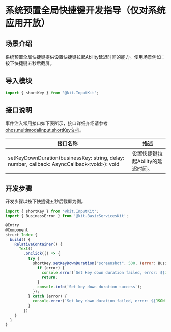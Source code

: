 # 系统预置全局快捷键开发指导（仅对系统应用开放）

<!--Kit: Input Kit-->
<!--Subsystem: MultimodalInput-->
<!--Owner: @zhaoxueyuan-->
<!--Designer: @hanruofei-->
<!--Tester: @Lyuxin-->
<!--Adviser: @Brilliantry_Rui-->

## 场景介绍

系统预置全局快捷键提供设置快捷键拉起Ability延迟时间的能力。使用场景例如：按下快捷键五秒后截屏。

## 导入模块

```js
import { shortKey } from '@kit.InputKit';
```

## 接口说明

事件注入常用接口如下表所示，接口详细介绍请参考[ohos.multimodalInput.shortKey文档](../../reference/apis-input-kit/js-apis-shortKey-sys.md)。

| 接口名称  | 描述 |
| ------------------------------------------------------------ | -------------------------- |
| setKeyDownDuration(businessKey: string, delay: number, callback: AsyncCallback&lt;void&gt;): void |设置快捷键拉起Ability的延迟时间。 |

## 开发步骤

开发步骤以按下快捷键五秒后截屏为例。

```js
import { shortKey } from '@kit.InputKit';
import { BusinessError } from '@kit.BasicServicesKit';

@Entry
@Component
struct Index {
  build() {
    RelativeContainer() {
      Text()
        .onClick(() => {
          try {
            shortKey.setKeyDownDuration("screenshot", 500, (error: BusinessError) => { //设置截屏应用screenshot延迟时间为5秒（500毫秒）
              if (error) {
                console.error(`Set key down duration failed, error: ${JSON.stringify(error, ["code", "message"])}`);
                return;
              }
              console.info(`Set key down duration success`);
            });
          } catch (error) {
            console.error(`Set key down duration failed, error: ${JSON.stringify(error, ["code", "message"])}`);
          }
        })
    }
  }
}
```


